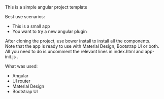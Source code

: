 This is a simple angular project template

Best use scenarios:

 * This is a small app
 * You want to try a new angular plugin

After cloning the project, use bower install to install all the components.
Note that the app is ready to use with Material Design, Bootstrap UI or both. All you need to do is uncomment the
relevant lines in index.html and app-init.js .

What was used:

 * Angular
 * UI router
 * Material Design
 * Bootstrap UI
